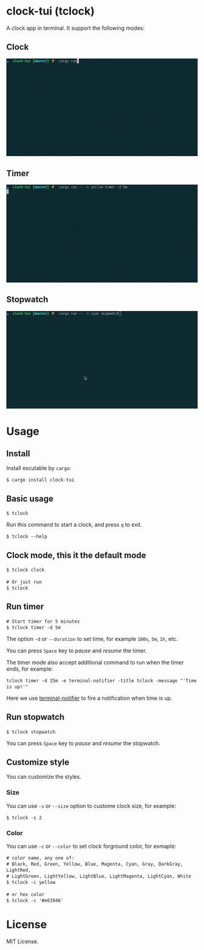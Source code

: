 # clock-tui (tclock)

A clock app in terminal. It support the following modes:

## Clock

![clock](/assets/demo-clock-mode.gif)

## Timer

![timer](/assets/demo-timer-mode.gif)

## Stopwatch

![stopwatch](/assets/demo-stopwatch-mode.gif)

# Usage

## Install

Install excutable by `cargo`:

```shell
$ cargo install clock-tui
```

## Basic usage

```shell
$ tclock
```
Run this command to start a clock, and press `q` to exit.

```shell
$ tclock --help
```

## Clock mode, this it the default mode

```shell
$ tclock clock

# Or just run
$ tclock
```

## Run timer

```shell
# Start timer for 5 minutes
$ tclock timer -d 5m
```

The option `-d` or `--duration` to set time, for example `100s`, `5m`, `1h`, etc.

You can press `Space` key to _pause_ and _resume_ the timer.

The timer mode also accept additional command to run when the timer ends, for example:

```
tclock timer -d 25m -e terminal-notifier -title tclock -message "'Time is up!'"
```

Here we use [terminal-notifier](https://github.com/julienXX/terminal-notifier) to fire a notification when time is up.

## Run stopwatch

```shell
$ tclock stopwatch
```

You can press `Space` key to _pause_ and _resume_ the stopwatch.

## Customize style

You can customize the styles.

### Size

You can use `-s` or `--size` option to custome clock size, for example:

```shell
$ tclock -s 2
```

### Color

You can use `-c` or `--color` to set clock forground color, for exmaple:

```shell
# color name, any one of: 
# Black, Red, Green, Yellow, Blue, Magenta, Cyan, Gray, DarkGray, LightRed,
# LightGreen, LightYellow, LightBlue, LightMagenta, LightCyan, White
$ tclock -c yellow

# or hex color
$ tclock -c '#e63946'
```

# License

MIT License.
